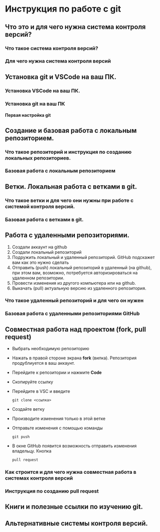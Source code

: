 # Инструкция по работе с git

## Что это и для чего нужна система контроля версий?

### Что такое система контроля версий?

### Для чего нужна система контроля версий

## Установка git и VSCode на ваш ПК.

### Установка VSCode на ваш ПК.

### Установка git на ваш ПК

#### Первая настройка git

## Создание и базовая работа с локальным репозиторием.

### Что такое репозиторий и инструкция по созданию локальных репозиториев.

### Базовая работа с локальным репозиторием

## Ветки. Локальная работа с ветками в git.

### Что такое ветки и для чего они нужны при работе с системой контроля версий.

### Базовая работа с ветками в git.

## Работа с удаленными репозиториями.
1. Создали аккаунт на github
2. Создали локальный репозиторий 
3. Подружить локальный и удаленный репозиторий. GitHub подскажет вам как это нужно сделать 
4. Отправить (push) локальный репозиторий в удаленный (на github), при этом вам, возможно, потребуется авторизироваться на удаленном репозитории.
5. Провести изменения из другого компьютера или на github.
6. Выкачать (pull) актуальную версию из удаленного репозитория.

### Что такое удаленный репозиторий и для чего он нужен

### Базовая работа с удаленными репозиториями GitHub

## Совместная работа над проектом (fork, pull request)

* Выбрать необходимую репозиторию
* Нажать в правой стороне экрана **fork** (вилка).
Репозитория продублиуется в ваш аккаунт.
* Перейдите к репозитории и нажмите **Code**
* Скопируйте ссылку
* Перейдите в VSC и введите 
   
      git clone <ссылка>

* Создайте ветку
* Производите изменения только в этой ветке
* Отправьте изменения с помощью команды 

      git push
* В окне GitHub появится возможность отправить изменения владельцу. Кнопка

      pull request

### Как строится и для чего нужна совместная работа в системах контроля версий

### Инструкция по созданию pull request

## Книги и полезные ссылки по изучению git.

## Альтернативные системы контроля версий.
